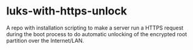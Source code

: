 # luks-with-https-unlock
A repo with installation scripting to make a server run a HTTPS request during the boot process to do automatic unlocking of the encrypted root partition over the Internet/LAN.
